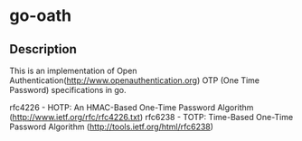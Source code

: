 # go-oath

## Description

This is an implementation of Open Authentication(http://www.openauthentication.org) OTP (One Time Password) specifications in go.

rfc4226 - HOTP: An HMAC-Based One-Time Password Algorithm (http://www.ietf.org/rfc/rfc4226.txt)
rfc6238 - TOTP: Time-Based One-Time Password Algorithm (http://tools.ietf.org/html/rfc6238)

